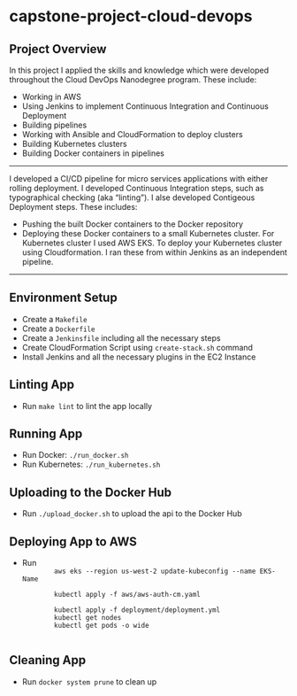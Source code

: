 # capstone-project-cloud-devops

<h2>Project Overview</h2>

<p> In this project I applied the skills and knowledge which were developed throughout the Cloud DevOps Nanodegree program. These include:</p>

<ul>
	<li>Working in AWS</li>
	<li>Using Jenkins to implement Continuous Integration and Continuous Deployment</li>
	<li>Building pipelines</li>
	<li>Working with Ansible and CloudFormation to deploy clusters</li>
	<li>Building Kubernetes clusters</li>
	<li>Building Docker containers in pipelines</li>
</ul>

***

<p>I developed a CI/CD pipeline for micro services applications with either rolling deployment. I developed Continuous Integration steps, such as typographical checking (aka “linting”). I alse developed Contigeous Deployment steps. These includes:</p>

<ul>
	<li>Pushing the built Docker containers to the Docker repository</li>
	<li>Deploying these Docker containers to a small Kubernetes cluster. For Kubernetes cluster I used AWS EKS. To deploy your Kubernetes cluster using Cloudformation. I ran these from within Jenkins as an independent pipeline.</li>
</ul>

***

<h2>Environment Setup</h2>

<ul>
  <li>Create a <code>Makefile</code></li>
  <li>Create a <code>Dockerfile</code></li>
  <li>Create a <code>Jenkinsfile</code> including all the necessary steps</li>
  <li>Create CloudFormation Script using <code>create-stack.sh</code> command</li>
  <li>Install Jenkins and all the necessary plugins in the EC2 Instance</li>
</ul>

<h2>Linting App</h2>

<ul>
  <li>Run <code>make lint</code> to lint the app locally</li>
</ul>

<h2>Running App</h2>

<ul>
  <li>Run Docker: <code>./run_docker.sh</code></li>
  <li>Run Kubernetes: <code>./run_kubernetes.sh</code></li>
</ul>

<h2>Uploading to the Docker Hub</h2>

<ul>
  <li>Run <code>./upload_docker.sh</code> to upload the api to the Docker Hub</li>
</ul>

<h2>Deploying App to AWS</h2>

<ul>
  <li>Run 
  	<code>
  		aws eks --region us-west-2 update-kubeconfig --name EKS-Name<br>
  		kubectl apply -f aws/aws-auth-cm.yaml<br>
  		kubectl apply -f deployment/deployment.yml
  		kubectl get nodes
  		kubectl get pods -o wide
	</code>
  </li>
</ul>

<h2>Cleaning App</h2>

<ul>
  <li>Run <code>docker system prune</code> to clean up </li>
</ul>